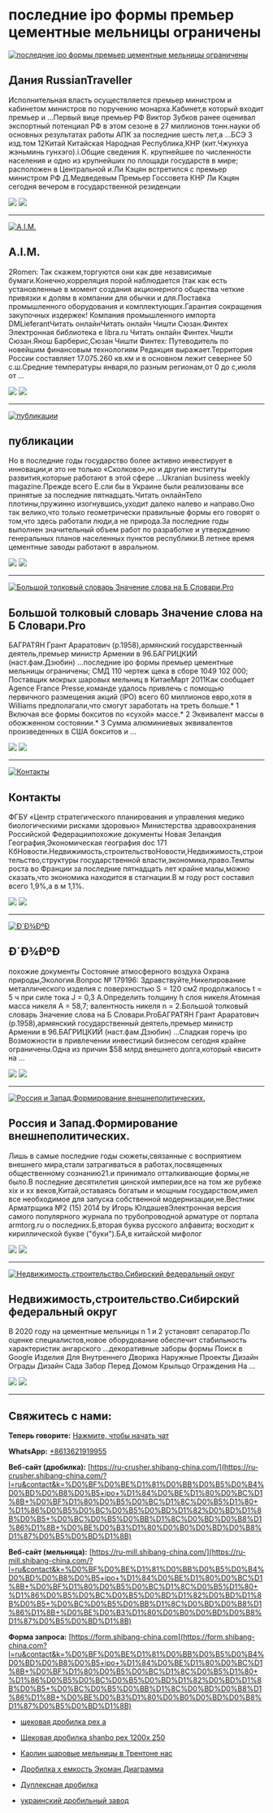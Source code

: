 # последние ipo формы премьер цементные мельницы ограничены

<a href="https://swt.shibang-china.com/?l=ru&img&k=%D0%BF%D0%BE%D1%81%D0%BB%D0%B5%D0%B4%D0%BD%D0%B8%D0%B5+ipo+%D1%84%D0%BE%D1%80%D0%BC%D1%8B+%D0%BF%D1%80%D0%B5%D0%BC%D1%8C%D0%B5%D1%80+%D1%86%D0%B5%D0%BC%D0%B5%D0%BD%D1%82%D0%BD%D1%8B%D0%B5+%D0%BC%D0%B5%D0%BB%D1%8C%D0%BD%D0%B8%D1%86%D1%8B+%D0%BE%D0%B3%D1%80%D0%B0%D0%BD%D0%B8%D1%87%D0%B5%D0%BD%D1%8B" target="_blank">![последние ipo формы премьер цементные мельницы ограничены](http://static.shibang-china.com/all-800x300/39.jpg)</a>

## Дания RussianTraveller
Исполнительная власть осуществляется премьер министром и кабинетом министров по поручению монарха.Кабинет,в который входит премьер и …Первый вице премьер РФ Виктор Зубков ранее оценивал экспортный потенциал РФ в этом сезоне в 27 миллионов тонн.науки об основных результатах работы АПК за последние шесть лет,а …БСЭ 3 изд.том 12Китай Китайская Народная Республика,КНР (кит.Чжунхуа жэньминь гунхэго).i.Общие сведения К. крупнейшее по численности населения и одно из крупнейших по площади государств в мире; расположен в Центральной и.Ли Кэцян встретился с премьер министром РФ Д.Медведевым Премьер Госсовета КНР Ли Кэцян сегодня вечером в государственной резиденции


<a href="https://whatsapp.shibangsoft.com/WhatsApp.php" target="_blank" title="WhatsApp">![](http://static.shibang-china.com/icon/whatsapp.png)</a> <a href="https://swt.shibang-china.com/?l=ru&icon&k=%D0%BF%D0%BE%D1%81%D0%BB%D0%B5%D0%B4%D0%BD%D0%B8%D0%B5+ipo+%D1%84%D0%BE%D1%80%D0%BC%D1%8B+%D0%BF%D1%80%D0%B5%D0%BC%D1%8C%D0%B5%D1%80+%D1%86%D0%B5%D0%BC%D0%B5%D0%BD%D1%82%D0%BD%D1%8B%D0%B5+%D0%BC%D0%B5%D0%BB%D1%8C%D0%BD%D0%B8%D1%86%D1%8B+%D0%BE%D0%B3%D1%80%D0%B0%D0%BD%D0%B8%D1%87%D0%B5%D0%BD%D1%8B" target="_blank">![](http://static.shibang-china.com/icon/chat-ru.png)</a>

---

<a href="https://swt.shibang-china.com/?l=ru&img&k=%D0%BF%D0%BE%D1%81%D0%BB%D0%B5%D0%B4%D0%BD%D0%B8%D0%B5+ipo+%D1%84%D0%BE%D1%80%D0%BC%D1%8B+%D0%BF%D1%80%D0%B5%D0%BC%D1%8C%D0%B5%D1%80+%D1%86%D0%B5%D0%BC%D0%B5%D0%BD%D1%82%D0%BD%D1%8B%D0%B5+%D0%BC%D0%B5%D0%BB%D1%8C%D0%BD%D0%B8%D1%86%D1%8B+%D0%BE%D0%B3%D1%80%D0%B0%D0%BD%D0%B8%D1%87%D0%B5%D0%BD%D1%8B" target="_blank">![A.I.M.](http://static.shibang-china.com/all-800x300/1446.jpg)</a>

## A.I.M.
2Romen: Так скажем,торгуются они как две независимые бумаги.Конечно,корреляция порой наблюдается (так как есть установленные в момент создания акционерного общества четкие привязки к долям в компании для обычки и для.Поставка промышленного оборудования и комплектующих.Гарантия сокращения закупочных издержек! Компания промышленного импорта DMLieferantЧитать онлайнЧитать онлайн Чишти Сюзан.Финтех Электронная библиотека e libra.ru Читать онлайн Финтех.Чишти Сюзан.Янош Барберис,Сюзан Чишти Финтех: Путеводитель по новейшим финансовым технологиям Редакция выражает.Территория России составляет 17.075.260 кв.км и в основном лежит севернее 50 с.ш.Средние температуры января,по разным регионам,от 0 до c,июля от …


<a href="https://whatsapp.shibangsoft.com/WhatsApp.php" target="_blank" title="WhatsApp">![](http://static.shibang-china.com/icon/whatsapp.png)</a> <a href="https://swt.shibang-china.com/?l=ru&icon&k=%D0%BF%D0%BE%D1%81%D0%BB%D0%B5%D0%B4%D0%BD%D0%B8%D0%B5+ipo+%D1%84%D0%BE%D1%80%D0%BC%D1%8B+%D0%BF%D1%80%D0%B5%D0%BC%D1%8C%D0%B5%D1%80+%D1%86%D0%B5%D0%BC%D0%B5%D0%BD%D1%82%D0%BD%D1%8B%D0%B5+%D0%BC%D0%B5%D0%BB%D1%8C%D0%BD%D0%B8%D1%86%D1%8B+%D0%BE%D0%B3%D1%80%D0%B0%D0%BD%D0%B8%D1%87%D0%B5%D0%BD%D1%8B" target="_blank">![](http://static.shibang-china.com/icon/chat-ru.png)</a>

---

<a href="https://swt.shibang-china.com/?l=ru&img&k=%D0%BF%D0%BE%D1%81%D0%BB%D0%B5%D0%B4%D0%BD%D0%B8%D0%B5+ipo+%D1%84%D0%BE%D1%80%D0%BC%D1%8B+%D0%BF%D1%80%D0%B5%D0%BC%D1%8C%D0%B5%D1%80+%D1%86%D0%B5%D0%BC%D0%B5%D0%BD%D1%82%D0%BD%D1%8B%D0%B5+%D0%BC%D0%B5%D0%BB%D1%8C%D0%BD%D0%B8%D1%86%D1%8B+%D0%BE%D0%B3%D1%80%D0%B0%D0%BD%D0%B8%D1%87%D0%B5%D0%BD%D1%8B" target="_blank">![публикации](http://static.shibang-china.com/all-800x300/347.jpg)</a>

## публикации
Но в последние годы государство более активно инвестирует в инновации,и это не только &#171;Сколково&#187;,но и другие институты развития,которые работают в этой сфере …Ukranian business weekly magazine.Прежде всего Е.сли бы в Украине были реализованы все принятые за последние пятнадцать.Читать онлайнТело плотины,пружинно изогнувшись,уходит далеко налево и направо.Оно так велико,что только геометрически правильные формы его говорят о том,что здесь работали люди,а не природа.За последние годы выполнен значительный объем работ по разработке и утверждению генеральных планов населенных пунктов республики.В летнее время цементные заводы работают в авральном.


<a href="https://whatsapp.shibangsoft.com/WhatsApp.php" target="_blank" title="WhatsApp">![](http://static.shibang-china.com/icon/whatsapp.png)</a> <a href="https://swt.shibang-china.com/?l=ru&icon&k=%D0%BF%D0%BE%D1%81%D0%BB%D0%B5%D0%B4%D0%BD%D0%B8%D0%B5+ipo+%D1%84%D0%BE%D1%80%D0%BC%D1%8B+%D0%BF%D1%80%D0%B5%D0%BC%D1%8C%D0%B5%D1%80+%D1%86%D0%B5%D0%BC%D0%B5%D0%BD%D1%82%D0%BD%D1%8B%D0%B5+%D0%BC%D0%B5%D0%BB%D1%8C%D0%BD%D0%B8%D1%86%D1%8B+%D0%BE%D0%B3%D1%80%D0%B0%D0%BD%D0%B8%D1%87%D0%B5%D0%BD%D1%8B" target="_blank">![](http://static.shibang-china.com/icon/chat-ru.png)</a>

---

<a href="https://swt.shibang-china.com/?l=ru&img&k=%D0%BF%D0%BE%D1%81%D0%BB%D0%B5%D0%B4%D0%BD%D0%B8%D0%B5+ipo+%D1%84%D0%BE%D1%80%D0%BC%D1%8B+%D0%BF%D1%80%D0%B5%D0%BC%D1%8C%D0%B5%D1%80+%D1%86%D0%B5%D0%BC%D0%B5%D0%BD%D1%82%D0%BD%D1%8B%D0%B5+%D0%BC%D0%B5%D0%BB%D1%8C%D0%BD%D0%B8%D1%86%D1%8B+%D0%BE%D0%B3%D1%80%D0%B0%D0%BD%D0%B8%D1%87%D0%B5%D0%BD%D1%8B" target="_blank">![Большой толковый словарь Значение слова на Б Словари.Pro](http://static.shibang-china.com/all-800x300/1478.jpg)</a>

## Большой толковый словарь Значение слова на Б Словари.Pro
БАГРАТЯН Грант Араратович (р.1958),армянский государственный деятель,премьер министр Армении в 96.БАГРИЦКИЙ (наст.фам.Дзюбин) …последние ipo формы премьер цементные мельницы ограничены; СМД 110 чертеж щека в сборе 1049 102 000; Поставщик мокрых шаровых мельниц в КитаеМарт 2011Как сообщает Agence France Presse,команде удалось привлечь с помощью первичного размещения акций (IPO) всего 60 миллионов евро,хотя в Williams предполагали,что смогут заработать на треть больше.* 1 Включая все формы бокситов по &#171;сухой&#187; массе.* 2 Эквивалент массы в обожженном состоянии.* 3 Сумма алюминиевых эквивалентов произведенных в США бокситов и …


<a href="https://whatsapp.shibangsoft.com/WhatsApp.php" target="_blank" title="WhatsApp">![](http://static.shibang-china.com/icon/whatsapp.png)</a> <a href="https://swt.shibang-china.com/?l=ru&icon&k=%D0%BF%D0%BE%D1%81%D0%BB%D0%B5%D0%B4%D0%BD%D0%B8%D0%B5+ipo+%D1%84%D0%BE%D1%80%D0%BC%D1%8B+%D0%BF%D1%80%D0%B5%D0%BC%D1%8C%D0%B5%D1%80+%D1%86%D0%B5%D0%BC%D0%B5%D0%BD%D1%82%D0%BD%D1%8B%D0%B5+%D0%BC%D0%B5%D0%BB%D1%8C%D0%BD%D0%B8%D1%86%D1%8B+%D0%BE%D0%B3%D1%80%D0%B0%D0%BD%D0%B8%D1%87%D0%B5%D0%BD%D1%8B" target="_blank">![](http://static.shibang-china.com/icon/chat-ru.png)</a>

---

<a href="https://swt.shibang-china.com/?l=ru&img&k=%D0%BF%D0%BE%D1%81%D0%BB%D0%B5%D0%B4%D0%BD%D0%B8%D0%B5+ipo+%D1%84%D0%BE%D1%80%D0%BC%D1%8B+%D0%BF%D1%80%D0%B5%D0%BC%D1%8C%D0%B5%D1%80+%D1%86%D0%B5%D0%BC%D0%B5%D0%BD%D1%82%D0%BD%D1%8B%D0%B5+%D0%BC%D0%B5%D0%BB%D1%8C%D0%BD%D0%B8%D1%86%D1%8B+%D0%BE%D0%B3%D1%80%D0%B0%D0%BD%D0%B8%D1%87%D0%B5%D0%BD%D1%8B" target="_blank">![Контакты](http://static.shibang-china.com/all-800x300/1338.jpg)</a>

## Контакты
ФГБУ &#171;Центр стратегического планирования и управления медико биологическими рисками здоровью&#187; Министерства здравоохранения Российской Федерациипохожие документы Новая Зеландия География,Экономическая география doc 171 КбНовости.Недвижимость,строительствоНовости,Недвижимость,строительство,структуры государственной власти,экономика,право.Темпы роста во Франции за последние пятнадцать лет крайне малы,можно сказать,что экономика находится в стагнации.В м году рост составил всего 1,9%,а в м 1,1%.


<a href="https://whatsapp.shibangsoft.com/WhatsApp.php" target="_blank" title="WhatsApp">![](http://static.shibang-china.com/icon/whatsapp.png)</a> <a href="https://swt.shibang-china.com/?l=ru&icon&k=%D0%BF%D0%BE%D1%81%D0%BB%D0%B5%D0%B4%D0%BD%D0%B8%D0%B5+ipo+%D1%84%D0%BE%D1%80%D0%BC%D1%8B+%D0%BF%D1%80%D0%B5%D0%BC%D1%8C%D0%B5%D1%80+%D1%86%D0%B5%D0%BC%D0%B5%D0%BD%D1%82%D0%BD%D1%8B%D0%B5+%D0%BC%D0%B5%D0%BB%D1%8C%D0%BD%D0%B8%D1%86%D1%8B+%D0%BE%D0%B3%D1%80%D0%B0%D0%BD%D0%B8%D1%87%D0%B5%D0%BD%D1%8B" target="_blank">![](http://static.shibang-china.com/icon/chat-ru.png)</a>

---

<a href="https://swt.shibang-china.com/?l=ru&img&k=%D0%BF%D0%BE%D1%81%D0%BB%D0%B5%D0%B4%D0%BD%D0%B8%D0%B5+ipo+%D1%84%D0%BE%D1%80%D0%BC%D1%8B+%D0%BF%D1%80%D0%B5%D0%BC%D1%8C%D0%B5%D1%80+%D1%86%D0%B5%D0%BC%D0%B5%D0%BD%D1%82%D0%BD%D1%8B%D0%B5+%D0%BC%D0%B5%D0%BB%D1%8C%D0%BD%D0%B8%D1%86%D1%8B+%D0%BE%D0%B3%D1%80%D0%B0%D0%BD%D0%B8%D1%87%D0%B5%D0%BD%D1%8B" target="_blank">![&#208;&#180;&#208;&#190;&#208;&#186;&#208;](http://static.shibang-china.com/all-800x300/893.jpg)</a>

## &#208;&#180;&#208;&#190;&#208;&#186;&#208;
похожие документы Состояние атмосферного воздуха Охрана природы,Экология.Вопрос № 179196: Здравствуйте,Никелирование металлического изделия с поверхностью S = 120 см2 продолжалось t = 5 ч при силе тока J = 0,3 А.Определить толщину h слоя никеля.Атомная масса никеля А = 58,7; валентность никеля n = 2.Большой толковый словарь Значение слова на Б Словари.ProБАГРАТЯН Грант Араратович (р.1958),армянский государственный деятель,премьер министр Армении в 96.БАГРИЦКИЙ (наст.фам.Дзюбин) …Сладкая горечь ipo Возможности в привлечении инвестиций бизнесом сегодня крайне ограничены.Одна из причин $58 млрд внешнего долга,который &#171;висит&#187; на …


<a href="https://whatsapp.shibangsoft.com/WhatsApp.php" target="_blank" title="WhatsApp">![](http://static.shibang-china.com/icon/whatsapp.png)</a> <a href="https://swt.shibang-china.com/?l=ru&icon&k=%D0%BF%D0%BE%D1%81%D0%BB%D0%B5%D0%B4%D0%BD%D0%B8%D0%B5+ipo+%D1%84%D0%BE%D1%80%D0%BC%D1%8B+%D0%BF%D1%80%D0%B5%D0%BC%D1%8C%D0%B5%D1%80+%D1%86%D0%B5%D0%BC%D0%B5%D0%BD%D1%82%D0%BD%D1%8B%D0%B5+%D0%BC%D0%B5%D0%BB%D1%8C%D0%BD%D0%B8%D1%86%D1%8B+%D0%BE%D0%B3%D1%80%D0%B0%D0%BD%D0%B8%D1%87%D0%B5%D0%BD%D1%8B" target="_blank">![](http://static.shibang-china.com/icon/chat-ru.png)</a>

---

<a href="https://swt.shibang-china.com/?l=ru&img&k=%D0%BF%D0%BE%D1%81%D0%BB%D0%B5%D0%B4%D0%BD%D0%B8%D0%B5+ipo+%D1%84%D0%BE%D1%80%D0%BC%D1%8B+%D0%BF%D1%80%D0%B5%D0%BC%D1%8C%D0%B5%D1%80+%D1%86%D0%B5%D0%BC%D0%B5%D0%BD%D1%82%D0%BD%D1%8B%D0%B5+%D0%BC%D0%B5%D0%BB%D1%8C%D0%BD%D0%B8%D1%86%D1%8B+%D0%BE%D0%B3%D1%80%D0%B0%D0%BD%D0%B8%D1%87%D0%B5%D0%BD%D1%8B" target="_blank">![Россия и Запад.Формирование внешнеполитических.](http://static.shibang-china.com/all-800x300/408.jpg)</a>

## Россия и Запад.Формирование внешнеполитических.
Лишь в самые последние годы сюжеты,связанные с восприятием внешнего мира,стали затрагиваться в работах,посвященных общественному сознанию21.и принимало отталкивающие формы,не было.В последние десятилетия цинской империи,все на том же рубеже xix и xx веков,Китай,оставаясь богатым и мощным государством,имел все необходимое для запуска собственной модернизации,не.Вестник Арматрщика №2 (15) 2014 by Игорь ЮлдашевЭлектронная версия самого популярного журнала по трубопроводной арматуре от портала armtorg.ru о последних.Б,вторая буква русского алфавита; восходит к кириллической букве (&quot;буки&quot;).БА,в китайской мифолог


<a href="https://whatsapp.shibangsoft.com/WhatsApp.php" target="_blank" title="WhatsApp">![](http://static.shibang-china.com/icon/whatsapp.png)</a> <a href="https://swt.shibang-china.com/?l=ru&icon&k=%D0%BF%D0%BE%D1%81%D0%BB%D0%B5%D0%B4%D0%BD%D0%B8%D0%B5+ipo+%D1%84%D0%BE%D1%80%D0%BC%D1%8B+%D0%BF%D1%80%D0%B5%D0%BC%D1%8C%D0%B5%D1%80+%D1%86%D0%B5%D0%BC%D0%B5%D0%BD%D1%82%D0%BD%D1%8B%D0%B5+%D0%BC%D0%B5%D0%BB%D1%8C%D0%BD%D0%B8%D1%86%D1%8B+%D0%BE%D0%B3%D1%80%D0%B0%D0%BD%D0%B8%D1%87%D0%B5%D0%BD%D1%8B" target="_blank">![](http://static.shibang-china.com/icon/chat-ru.png)</a>

---

<a href="https://swt.shibang-china.com/?l=ru&img&k=%D0%BF%D0%BE%D1%81%D0%BB%D0%B5%D0%B4%D0%BD%D0%B8%D0%B5+ipo+%D1%84%D0%BE%D1%80%D0%BC%D1%8B+%D0%BF%D1%80%D0%B5%D0%BC%D1%8C%D0%B5%D1%80+%D1%86%D0%B5%D0%BC%D0%B5%D0%BD%D1%82%D0%BD%D1%8B%D0%B5+%D0%BC%D0%B5%D0%BB%D1%8C%D0%BD%D0%B8%D1%86%D1%8B+%D0%BE%D0%B3%D1%80%D0%B0%D0%BD%D0%B8%D1%87%D0%B5%D0%BD%D1%8B" target="_blank">![Недвижимость,строительство.Сибирский федеральный округ](http://static.shibang-china.com/all-800x300/947.jpg)</a>

## Недвижимость,строительство.Сибирский федеральный округ
В 2020 году на цементные мельницы n 1 и 2 установят сепаратор.По оценке специалистов,новое оборудование обеспечит стабильность характеристик ангарского …декоративные заборы формы Поиск в Google Изделия Для Внутреннего Дворика Наружные Проекты Дизайн Ограды Дизайн Сада Забор Перед Домом Крыльцо Ограждения На …

<a href="https://whatsapp.shibangsoft.com/WhatsApp.php" target="_blank" title="WhatsApp">![](http://static.shibang-china.com/icon/whatsapp.png)</a> <a href="https://swt.shibang-china.com/?l=ru&icon&k=%D0%BF%D0%BE%D1%81%D0%BB%D0%B5%D0%B4%D0%BD%D0%B8%D0%B5+ipo+%D1%84%D0%BE%D1%80%D0%BC%D1%8B+%D0%BF%D1%80%D0%B5%D0%BC%D1%8C%D0%B5%D1%80+%D1%86%D0%B5%D0%BC%D0%B5%D0%BD%D1%82%D0%BD%D1%8B%D0%B5+%D0%BC%D0%B5%D0%BB%D1%8C%D0%BD%D0%B8%D1%86%D1%8B+%D0%BE%D0%B3%D1%80%D0%B0%D0%BD%D0%B8%D1%87%D0%B5%D0%BD%D1%8B" target="_blank">![](http://static.shibang-china.com/icon/chat-ru.png)</a>

---
## Свяжитесь с нами:

**Теперь говорите:** [Нажмите, чтобы начать чат](https://swt.shibang-china.com?l=ru&contact&k=%D0%BF%D0%BE%D1%81%D0%BB%D0%B5%D0%B4%D0%BD%D0%B8%D0%B5+ipo+%D1%84%D0%BE%D1%80%D0%BC%D1%8B+%D0%BF%D1%80%D0%B5%D0%BC%D1%8C%D0%B5%D1%80+%D1%86%D0%B5%D0%BC%D0%B5%D0%BD%D1%82%D0%BD%D1%8B%D0%B5+%D0%BC%D0%B5%D0%BB%D1%8C%D0%BD%D0%B8%D1%86%D1%8B+%D0%BE%D0%B3%D1%80%D0%B0%D0%BD%D0%B8%D1%87%D0%B5%D0%BD%D1%8B)

**WhatsApp:**  [+8613621919955](https://whatsapp.shibangsoft.com/WhatsApp.php)

**Веб-сайт (дробилка):** [https://ru-crusher.shibang-china.com/](https://ru-crusher.shibang-china.com/?l=ru&contact&k=%D0%BF%D0%BE%D1%81%D0%BB%D0%B5%D0%B4%D0%BD%D0%B8%D0%B5+ipo+%D1%84%D0%BE%D1%80%D0%BC%D1%8B+%D0%BF%D1%80%D0%B5%D0%BC%D1%8C%D0%B5%D1%80+%D1%86%D0%B5%D0%BC%D0%B5%D0%BD%D1%82%D0%BD%D1%8B%D0%B5+%D0%BC%D0%B5%D0%BB%D1%8C%D0%BD%D0%B8%D1%86%D1%8B+%D0%BE%D0%B3%D1%80%D0%B0%D0%BD%D0%B8%D1%87%D0%B5%D0%BD%D1%8B)

**Веб-сайт (мельница):** [https://ru-mill.shibang-china.com/](https://ru-mill.shibang-china.com/?l=ru&contact&k=%D0%BF%D0%BE%D1%81%D0%BB%D0%B5%D0%B4%D0%BD%D0%B8%D0%B5+ipo+%D1%84%D0%BE%D1%80%D0%BC%D1%8B+%D0%BF%D1%80%D0%B5%D0%BC%D1%8C%D0%B5%D1%80+%D1%86%D0%B5%D0%BC%D0%B5%D0%BD%D1%82%D0%BD%D1%8B%D0%B5+%D0%BC%D0%B5%D0%BB%D1%8C%D0%BD%D0%B8%D1%86%D1%8B+%D0%BE%D0%B3%D1%80%D0%B0%D0%BD%D0%B8%D1%87%D0%B5%D0%BD%D1%8B)

**Форма запроса:** [https://form.shibang-china.com](https://form.shibang-china.com?l=ru&contact&k=%D0%BF%D0%BE%D1%81%D0%BB%D0%B5%D0%B4%D0%BD%D0%B8%D0%B5+ipo+%D1%84%D0%BE%D1%80%D0%BC%D1%8B+%D0%BF%D1%80%D0%B5%D0%BC%D1%8C%D0%B5%D1%80+%D1%86%D0%B5%D0%BC%D0%B5%D0%BD%D1%82%D0%BD%D1%8B%D0%B5+%D0%BC%D0%B5%D0%BB%D1%8C%D0%BD%D0%B8%D1%86%D1%8B+%D0%BE%D0%B3%D1%80%D0%B0%D0%BD%D0%B8%D1%87%D0%B5%D0%BD%D1%8B)

* [щековая дробилка pex a](../132/%D1%89%D0%B5%D0%BA%D0%BE%D0%B2%D0%B0%D1%8F%20%D0%B4%D1%80%D0%BE%D0%B1%D0%B8%D0%BB%D0%BA%D0%B0%20pex%20a.md)

* [Щековая дробилка shanbo pex 1200x 250](../132/%D0%A9%D0%B5%D0%BA%D0%BE%D0%B2%D0%B0%D1%8F%20%D0%B4%D1%80%D0%BE%D0%B1%D0%B8%D0%BB%D0%BA%D0%B0%20shanbo%20pex%201200x%20250.md)

* [Каолин шаровые мельницы в Трентоне нас](../133/%D0%9A%D0%B0%D0%BE%D0%BB%D0%B8%D0%BD%20%D1%88%D0%B0%D1%80%D0%BE%D0%B2%D1%8B%D0%B5%20%D0%BC%D0%B5%D0%BB%D1%8C%D0%BD%D0%B8%D1%86%D1%8B%20%D0%B2%20%D0%A2%D1%80%D0%B5%D0%BD%D1%82%D0%BE%D0%BD%D0%B5%20%D0%BD%D0%B0%D1%81.md)

* [Дробилка х емкость Экоман Диаграмма](../135/%D0%94%D1%80%D0%BE%D0%B1%D0%B8%D0%BB%D0%BA%D0%B0%20%D1%85%20%D0%B5%D0%BC%D0%BA%D0%BE%D1%81%D1%82%D1%8C%20%D0%AD%D0%BA%D0%BE%D0%BC%D0%B0%D0%BD%20%D0%94%D0%B8%D0%B0%D0%B3%D1%80%D0%B0%D0%BC%D0%BC%D0%B0.md)

* [Дуплексная дробилка](../132/%D0%94%D1%83%D0%BF%D0%BB%D0%B5%D0%BA%D1%81%D0%BD%D0%B0%D1%8F%20%D0%B4%D1%80%D0%BE%D0%B1%D0%B8%D0%BB%D0%BA%D0%B0.md)

* [украинский дробильный завод](../135/%D1%83%D0%BA%D1%80%D0%B0%D0%B8%D0%BD%D1%81%D0%BA%D0%B8%D0%B9%20%D0%B4%D1%80%D0%BE%D0%B1%D0%B8%D0%BB%D1%8C%D0%BD%D1%8B%D0%B9%20%D0%B7%D0%B0%D0%B2%D0%BE%D0%B4.md)